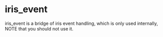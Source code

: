# iris_event

iris_event is a bridge of iris event handling, which is only used internally, NOTE that you should not use it.

